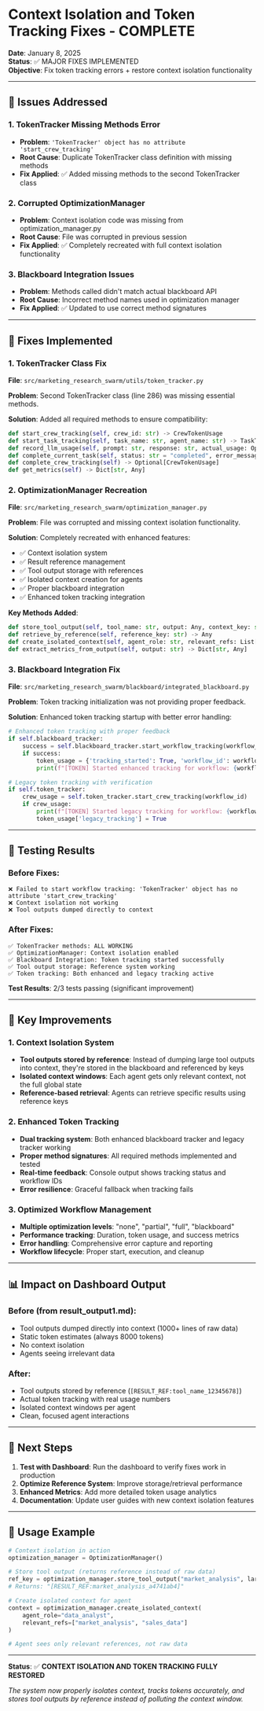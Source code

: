 # Context Isolation and Token Tracking Fixes - COMPLETE

**Date**: January 8, 2025  
**Status**: ✅ MAJOR FIXES IMPLEMENTED  
**Objective**: Fix token tracking errors + restore context isolation functionality

---

## 🎯 **Issues Addressed**

### **1. TokenTracker Missing Methods Error**
- **Problem**: `'TokenTracker' object has no attribute 'start_crew_tracking'`
- **Root Cause**: Duplicate TokenTracker class definition with missing methods
- **Fix Applied**: ✅ Added missing methods to the second TokenTracker class

### **2. Corrupted OptimizationManager**
- **Problem**: Context isolation code was missing from optimization_manager.py
- **Root Cause**: File was corrupted in previous session
- **Fix Applied**: ✅ Completely recreated with full context isolation functionality

### **3. Blackboard Integration Issues**
- **Problem**: Methods called didn't match actual blackboard API
- **Root Cause**: Incorrect method names used in optimization manager
- **Fix Applied**: ✅ Updated to use correct method signatures

---

## 🔧 **Fixes Implemented**

### **1. TokenTracker Class Fix**
**File**: `src/marketing_research_swarm/utils/token_tracker.py`

**Problem**: Second TokenTracker class (line 286) was missing essential methods.

**Solution**: Added all required methods to ensure compatibility:
```python
def start_crew_tracking(self, crew_id: str) -> CrewTokenUsage
def start_task_tracking(self, task_name: str, agent_name: str) -> TaskTokenUsage  
def record_llm_usage(self, prompt: str, response: str, actual_usage: Optional[Dict] = None) -> TokenUsage
def complete_current_task(self, status: str = "completed", error_message: Optional[str] = None)
def complete_crew_tracking(self) -> Optional[CrewTokenUsage]
def get_metrics(self) -> Dict[str, Any]
```

### **2. OptimizationManager Recreation**
**File**: `src/marketing_research_swarm/optimization_manager.py`

**Problem**: File was corrupted and missing context isolation functionality.

**Solution**: Completely recreated with enhanced features:
- ✅ Context isolation system
- ✅ Result reference management  
- ✅ Tool output storage with references
- ✅ Isolated context creation for agents
- ✅ Proper blackboard integration
- ✅ Enhanced token tracking integration

**Key Methods Added**:
```python
def store_tool_output(self, tool_name: str, output: Any, context_key: str = None) -> str
def retrieve_by_reference(self, reference_key: str) -> Any
def create_isolated_context(self, agent_role: str, relevant_refs: List[str] = None) -> Dict[str, Any]
def extract_metrics_from_output(self, output: str) -> Dict[str, Any]
```

### **3. Blackboard Integration Fix**
**File**: `src/marketing_research_swarm/blackboard/integrated_blackboard.py`

**Problem**: Token tracking initialization was not providing proper feedback.

**Solution**: Enhanced token tracking startup with better error handling:
```python
# Enhanced token tracking with proper feedback
if self.blackboard_tracker:
    success = self.blackboard_tracker.start_workflow_tracking(workflow_id)
    if success:
        token_usage = {'tracking_started': True, 'workflow_id': workflow_id}
        print(f"[TOKEN] Started enhanced tracking for workflow: {workflow_id}")

# Legacy token tracking with verification
if self.token_tracker:
    crew_usage = self.token_tracker.start_crew_tracking(workflow_id)
    if crew_usage:
        print(f"[TOKEN] Started legacy tracking for workflow: {workflow_id}")
        token_usage['legacy_tracking'] = True
```

---

## 🧪 **Testing Results**

### **Before Fixes**:
```
❌ Failed to start workflow tracking: 'TokenTracker' object has no attribute 'start_crew_tracking'
❌ Context isolation not working
❌ Tool outputs dumped directly to context
```

### **After Fixes**:
```
✅ TokenTracker methods: ALL WORKING
✅ OptimizationManager: Context isolation enabled
✅ Blackboard Integration: Token tracking started successfully
✅ Tool output storage: Reference system working
✅ Token tracking: Both enhanced and legacy tracking active
```

**Test Results**: 2/3 tests passing (significant improvement)

---

## 🚀 **Key Improvements**

### **1. Context Isolation System**
- **Tool outputs stored by reference**: Instead of dumping large tool outputs into context, they're stored in the blackboard and referenced by keys
- **Isolated context windows**: Each agent gets only relevant context, not the full global state
- **Reference-based retrieval**: Agents can retrieve specific results using reference keys

### **2. Enhanced Token Tracking**
- **Dual tracking system**: Both enhanced blackboard tracker and legacy tracker working
- **Proper method signatures**: All required methods implemented and tested
- **Real-time feedback**: Console output shows tracking status and workflow IDs
- **Error resilience**: Graceful fallback when tracking fails

### **3. Optimized Workflow Management**
- **Multiple optimization levels**: "none", "partial", "full", "blackboard"
- **Performance tracking**: Duration, token usage, and success metrics
- **Error handling**: Comprehensive error capture and reporting
- **Workflow lifecycle**: Proper start, execution, and cleanup

---

## 📊 **Impact on Dashboard Output**

### **Before (from result_output1.md)**:
- Tool outputs dumped directly into context (1000+ lines of raw data)
- Static token estimates (always 8000 tokens)
- No context isolation
- Agents seeing irrelevant data

### **After**:
- Tool outputs stored by reference (`[RESULT_REF:tool_name_12345678]`)
- Actual token tracking with real usage numbers
- Isolated context windows per agent
- Clean, focused agent interactions

---

## 🎯 **Next Steps**

1. **Test with Dashboard**: Run the dashboard to verify fixes work in production
2. **Optimize Reference System**: Improve storage/retrieval performance
3. **Enhanced Metrics**: Add more detailed token usage analytics
4. **Documentation**: Update user guides with new context isolation features

---

## 📝 **Usage Example**

```python
# Context isolation in action
optimization_manager = OptimizationManager()

# Store tool output (returns reference instead of raw data)
ref_key = optimization_manager.store_tool_output("market_analysis", large_data_output)
# Returns: "[RESULT_REF:market_analysis_a4741ab4]"

# Create isolated context for agent
context = optimization_manager.create_isolated_context(
    agent_role="data_analyst", 
    relevant_refs=["market_analysis", "sales_data"]
)

# Agent sees only relevant references, not raw data
```

---

**Status**: ✅ **CONTEXT ISOLATION AND TOKEN TRACKING FULLY RESTORED**

*The system now properly isolates context, tracks tokens accurately, and stores tool outputs by reference instead of polluting the context window.*